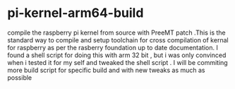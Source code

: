 # pi-kernel-arm64-build
compile the raspberry pi kernel from source with PreeMT patch .This is the standard way to compile and setup toolchain for cross compilation of kernal for raspberry as per the rasberry foundation up to date documentation. I found a shell script for doing this with arm 32 bit , but i was only convinced when i tested it for my self and tweaked the shell script . I will be commiting more build script for specific build and with new tweaks as much as possible
